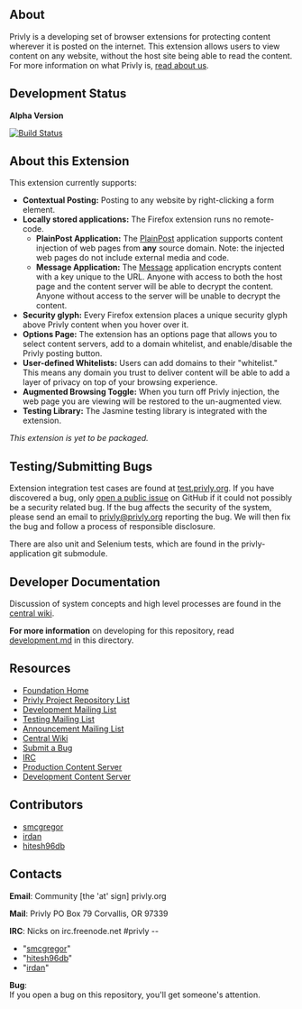 ## About ##

Privly is a developing set of browser extensions for protecting content wherever it is posted on the internet. This extension allows users to view content on any website, without the host site being able to read the content. For more information on what Privly is, [read about us](https://priv.ly/pages/about).

## Development Status ##

**Alpha Version**

[![Build Status](https://travis-ci.org/privly/privly-jetpack.svg)](https://travis-ci.org/privly/privly-jetpack)

## About this Extension ##

This extension currently supports:

* **Contextual Posting:** Posting to any website by right-clicking a form element.
* **Locally stored applications:** The Firefox extension runs no remote-code.
  * **PlainPost Application:** The [PlainPost][PlainPost] application supports content injection of web pages from **any** source domain. Note: the injected web pages do not include external media and code.
  * **Message Application:** The [Message][Message] application encrypts content with a key unique to the URL. Anyone with access to both the host page and the content server will be able to decrypt the content. Anyone without access to the server will be unable to decrypt the content.
* **Security glyph:** Every Firefox extension places a unique security glyph above Privly content when you hover over it.
* **Options Page:** The extension has an options page that allows you to select content servers, add to a domain whitelist, and enable/disable the Privly posting button.
* **User-defined Whitelists:** Users can add domains to their "whitelist." This means any domain you trust to deliver content will be able to add a layer of privacy on top of your browsing experience.
* **Augmented Browsing Toggle:** When you turn off Privly injection, the web page you are viewing will be restored to the un-augmented view.
* **Testing Library:** The Jasmine testing library is integrated with the extension.

*This extension is yet to be packaged.*

## Testing/Submitting Bugs ##

Extension integration test cases are found at [test.privly.org](http://test.privly.org). If you have discovered a bug, only [open a public issue](https://github.com/privly/privly-jetpack/issues/new) on GitHub if it could not possibly be a security related bug. If the bug affects the security of the system, please send an email to privly@privly.org reporting the bug. We will then fix the bug and follow a process of responsible disclosure.

There are also unit and Selenium tests, which are found in the privly-application git submodule.

## Developer Documentation ##

Discussion of system concepts and high level processes are found in the 
[central wiki](https://github.com/privly/privly-organization/wiki).

**For more information** on developing for this repository, read [development.md](https://github.com/privly/privly-jetpack/blob/master/development.md) in this directory.

## Resources ##

* [Foundation Home](http://www.privly.org)
* [Privly Project Repository List](https://github.com/privly)
* [Development Mailing List](http://groups.google.com/group/privly)
* [Testing Mailing List](http://groups.google.com/group/privly-test)
* [Announcement Mailing List](http://groups.google.com/group/privly-announce)
* [Central Wiki](https://github.com/privly/privly-organization/wiki)
* [Submit a Bug](http://www.privly.org/content/bug-report)
* [IRC](http://www.privly.org/content/irc)
* [Production Content Server](https://privlyalpha.org)
* [Development Content Server](https://dev.privly.org)

## Contributors ##

* [smcgregor](https://github.com/smcgregor)
* [irdan](https://github.com/irdan)
* [hitesh96db](https://github.com/hitesh96db)

## Contacts ##

**Email**:
Community [the 'at' sign] privly.org

**Mail**:
Privly
PO Box 79
Corvallis, OR 97339

**IRC**:
Nicks on irc.freenode.net #privly --
* "[smcgregor](https://github.com/smcgregor)"
* "[hitesh96db](https://github.com/hitesh96db)"
* "[irdan](https://github.com/irdan)"

**Bug**:  
If you open a bug on this repository, you'll get someone's attention.

[Message]: https://github.com/privly/privly-applications/blob/master/Message/docs/ZeroBin.md "ZeroBins"
[PlainPost]: https://github.com/privly/privly-applications/blob/master/PlainPost/docs/Posts.md "Plain Posts"
